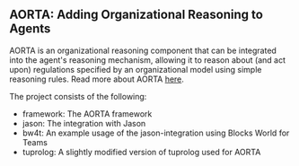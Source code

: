 AORTA: Adding Organizational Reasoning to Agents
------
AORTA is an organizational reasoning component that can be integrated into the agent's reasoning mechanism, allowing it to reason about (and act upon) regulations specified by an organizational model using simple reasoning rules.
Read more about AORTA [here](http://www2.compute.dtu.dk/~ascje/AORTA/).

The project consists of the following:
* framework: The AORTA framework
* jason: The integration with Jason
* bw4t: An example usage of the jason-integration using Blocks World for Teams
* tuprolog: A slightly modified version of tuprolog used for AORTA